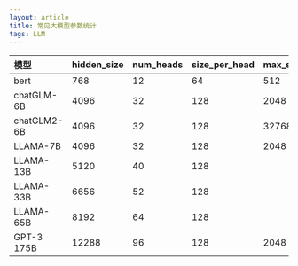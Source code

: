 ```yaml
---
layout: article
title: 常见大模型参数统计
tags: LLM
---
```


|模型|hidden_size|num_heads|size_per_head|max_seqlen|vocab_size|num_layers|
|:----|:----|:----|:----|:----|:----|:----|
|bert|768|12|64|512|30522|12/24|
|chatGLM-6B|4096|32|128|2048|130528|28|
|chatGLM2-6B|4096|32|128|32768|65024|28|
|LLAMA-7B|4096|32|128|2048| |32|
|LLAMA-13B|5120|40|128| | |40|
|LLAMA-33B|6656|52|128| | |60|
|LLAMA-65B|8192|64|128| | |80|
|GPT-3 175B|12288|96|128|2048| | |
